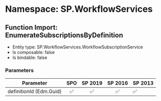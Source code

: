 # Namespace: SP.WorkflowServices

## Function Import: EnumerateSubscriptionsByDefinition

- Entity type: SP.WorkflowServices.WorkflowSubscriptionService
- Is composable: false
- Is bindable: false

### Parameters

Parameter | SPO | SP 2019 | SP 2016 | SP 2013
----------|:---:|:-------:|:-------:|:-------
definitionId (Edm.Guid) | ✅ | ✅ | ✅ | ✅